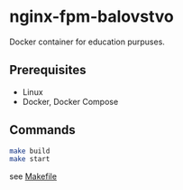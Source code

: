 # nginx-fpm-balovstvo

Docker container for education purpuses.

## Prerequisites

* Linux
* Docker, Docker Compose

## Commands

```bash
make build
make start
```

see [Makefile](./Makefile)
